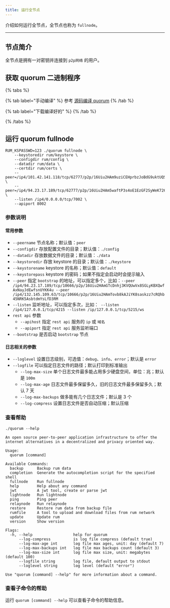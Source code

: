 ```yaml
---
title: 运行全节点
---
```


介绍如何运行全节点，全节点也称为 `fullnode`。

---

## 节点简介

全节点是拥有一对密钥并连接到 `p2p网络` 的用户。

## 获取 quorum 二进制程序

{% tabs %}

{% tab label="手动编译" %}
参考 [源码编译 quorum](/docs/build-quorum)
{% /tab %}

{% tab label="下载编译好的" %}
{% /tab %}

{% /tabs %}

## 运行 quorum fullnode

```shell
RUM_KSPASSWD=123 ./quorum fullnode \
    --keystoredir rum/keystore \
    --configdir rum/config \
    --datadir rum/data \
    --certdir rum/certs \
    --peer=/ip4/101.42.141.118/tcp/62777/p2p/16Uiu2HAm9uziCEHprbzJoBdG9uktUQSYuFY58eW7o5Dz7rKhRn2j \
    --peer=/ip4/94.23.17.189/tcp/62777/p2p/16Uiu2HAm5waftP3s4oE1EzGF2SyWeK726P5B8BSgFJqSiz6xScGz \
    --listen /ip4/0.0.0.0/tcp/7002 \
    --apiport 8002
```

### 参数说明

#### 常用参数

- `--peername` 节点名称；默认值：`peer`
- `--configdir` 存放配置文件的目录；默认值：`./config`
- `--datadir` 存放数据文件的目录；默认值：`./data`
- `--keystoredir` 存放 keystore 的目录；默认值：`./keystore`
- `--keystorename` keystore 的名称；默认值：`default`
- `--keystorepass` keystore 的密码；如果不指定会启动时会提示输入
- `--peer` 指定 `bootstrap` 的地址，可以指定多个，比如：`--peer /ip4/94.23.17.189/tcp/10666/p2p/16Uiu2HAmGTcDnhj3KVQUwVx8SGLyKBXQwfAxNayJdEwfsnUYKK4u --peer /ip4/132.145.109.63/tcp/10666/p2p/16Uiu2HAmTovb8kAJiYK8saskzz7cRQhb45NRK5AsbtdmYsLfD3RM`
- `--listen` 监听地址，可以指定多次，比如：` --listen /ip4/127.0.0.1/tcp/4215 --listen /ip/127.0.0.1/tcp/5215/ws`
- `rest api` 参数
  - `--apihost` 指定 `rest api` 服务的 `ip` 或 `域名`
  - `--apiport` 指定 `rest api` 服务监听端口
- `--bootstrap` 是否启动 `bootstrap` 节点

#### 日志相关的参数

- `--loglevel` 设置日志级别，可选值：`debug`、`info`、`error`；默认是 `error`
- `--logfile` 可以指定日志文件的路径；默认打印到标准输出
  - `--log-max-size` 单个日志文件最多能占用多少硬盘空间，单位：兆；默认是 `100m`
  - `--log-max-age` 日志文件最多保留多久，旧的日志文件最多保留多久；默认 7 天
  - `--log-max-backups` 做多能有几个日志文件；默认是 3 个
  - `--log-compress` 设置日志文件是否自动压缩；默认压缩

### 查看帮助

```shell
./quorum --help
```

```
An open source peer-to-peer application infrastructure to offer the internet alternatives in a decentralized and privacy oriented way.

Usage:
  quorum [command]

Available Commands:
  backup      Backup rum data
  completion  Generate the autocompletion script for the specified shell
  fullnode    Run fullnode
  help        Help about any command
  jwt         A jwt tool, create or parse jwt
  lightnode   Run lightnode
  ping        Ping peer
  relaynode   Run relaynode
  restore     Restore rum data from backup file
  rumfile     A tool to upload and download files from rum network
  update      Update rum
  version     Show version

Flags:
  -h, --help                  help for quorum
      --log-compress          is log file compress (default true)
      --log-max-age int       log file max ages, unit: day (default 7)
      --log-max-backups int   log file max backups count (default 3)
      --log-max-size int      log file max size, unit: megabytes (default 100)
      --logfile string        log file, default output to stdout
      --loglevel string       log level (default "error")

Use "quorum [command] --help" for more information about a command.
```

### 查看子命令的帮助

运行 `quorum [command] --help` 可以查看子命令的帮助信息。

